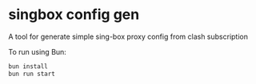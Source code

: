 # singbox config gen

A tool for generate simple sing-box proxy config from clash subscription


To run using Bun:

```bash
bun install
bun run start
```
